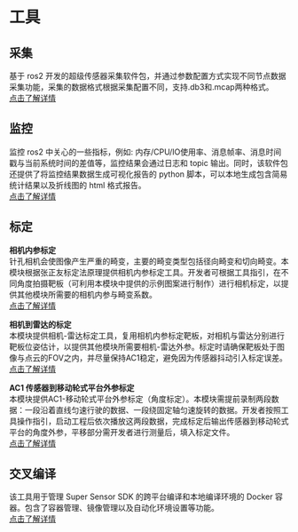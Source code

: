 # 工具  
## 采集  
基于 ros2 开发的超级传感器采集软件包，并通过参数配置方式实现不同节点数据采集功能，采集的数据格式根据采集配置不同，支持.db3和.mcap两种格式。  
[点击了解详情](http://gitlab.robosense.cn/super_sensor_sdk/ros2_sdk/sdk_infra/-/blob/main/modules/ros2_collect/README_zh.md)  

## 监控  
监控 ros2 中关心的一些指标，例如: 内存/CPU/IO使用率、消息帧率、消息时间戳与当前系统时间的差值等，监控结果会通过日志和 topic 输出。同时，该软件包还提供了将监控结果数据生成可视化报告的 python 脚本，可以本地生成包含简易统计结果以及折线图的 html 格式报告。  
[点击了解详情](http://gitlab.robosense.cn/super_sensor_sdk/ros2_sdk/rs_monitor/-/blob/main/README_cn.md)  

## 标定  
**相机内参标定**  
针孔相机会使图像产生严重的畸变，主要的畸变类型包括径向畸变和切向畸变。本模块根据张正友标定法原理提供相机内参标定工具。开发者可根据工具指引，在不同角度拍摄靶板（可利用本模块中提供的示例图案进行制作）进行相机标定，以提供其他模块所需要的相机内参与畸变系数。  
[点击了解详情](http://gitlab.robosense.cn/super_sensor_sdk/ros2_sdk/calibration/-/blob/main/README_CN.md)   

**相机到雷达的标定**  
本模块提供相机-雷达标定工具，复用相机内参标定靶板，对相机与雷达分别进行靶板位姿估计，以提供其他模块所需要相机-雷达外参。标定时请确保靶板处于图像与点云的FOV之内，并尽量保持AC1稳定，避免因为传感器抖动引入标定误差。  
[点击了解详情](http://gitlab.robosense.cn/super_sensor_sdk/ros2_sdk/calibration/-/blob/main/README_CN.md)   

**AC1 传感器到移动轮式平台外参标定**  
本模块提供AC1-移动轮式平台外参标定（角度标定）。本模块需提前录制两段数据：一段沿着直线匀速行驶的数据、一段绕固定轴匀速旋转的数据。开发者按照工具操作指引，启动工程后依次播放这两段数据，完成标定后输出传感器到移动轮式平台的角度外参，平移部分需开发者进行测量后，填入标定文件。  
[点击了解详情](http://gitlab.robosense.cn/super_sensor_sdk/ros2_sdk/calibration_extrinsic/-/blob/main/README_CN.md)   

## 交叉编译  
该工具用于管理 Super Sensor SDK 的跨平台编译和本地编译环境的 Docker 容器。包含了容器管理、镜像管理以及自动化环境设置等功能。    
[点击了解详情](http://gitlab.robosense.cn/super_sensor_sdk/ros2_sdk/sdk_infra/-/blob/main/tools/cross_compilation/README_zh.md)  